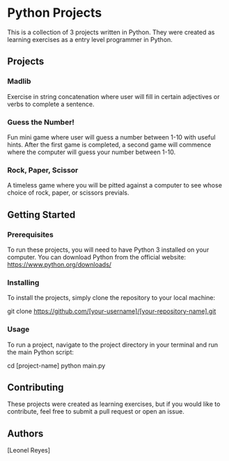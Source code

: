 # **Python Projects**

This is a collection of 3 projects written in Python. They were created as learning exercises as a entry level programmer in Python.

## **Projects**

### **Madlib**

Exercise in string concatenation where user will fill in certain adjectives or verbs to complete a sentence.

### **Guess the Number!**

Fun mini game where user will guess a number between 1-10 with useful hints. After the first game is completed, a second game will commence where the computer will guess your number between 1-10.

### **Rock, Paper, Scissor**

A timeless game where you will be pitted against a computer to see whose choice of rock, paper, or scissors previals.

## **Getting Started**

### **Prerequisites**

To run these projects, you will need to have Python 3 installed on your computer. You can download Python from the official website: https://www.python.org/downloads/

### **Installing**

To install the projects, simply clone the repository to your local machine:

git clone https://github.com/[your-username]/[your-repository-name].git

### **Usage**

To run a project, navigate to the project directory in your terminal and run the main Python script:

cd [project-name]
python main.py

## **Contributing**

These projects were created as learning exercises, but if you would like to contribute, feel free to submit a pull request or open an issue.

## **Authors**

[Leonel Reyes]

